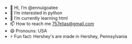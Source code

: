 - 👋 Hi, I’m @ennuigoatee
- 👀 I’m interested in python
- 🌱 I’m currently learning html
- 📫 How to reach me 757elias@gmail.com
- 😄 Pronouns: USA
- ⚡ Fun fact: Hershey's are made in Hershey, Pennsylvania

<!---
ennuigoatee/ennuigoatee is a ✨ special ✨ repository because its `README.md` (this file) appears on your GitHub profile.
You can click the Preview link to take a look at your changes.
--->
